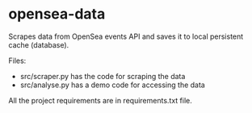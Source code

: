 # opensea-data

Scrapes data from OpenSea events API and saves it to local persistent cache (database).

Files:
- src/scraper.py has the code for scraping the data
- src/analyse.py has a demo code for accessing the data

All the project requirements are in requirements.txt file.